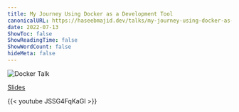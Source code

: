 ```yaml
---
title: My Journey Using Docker as a Development Tool
canonicalURL: https://haseebmajid.dev/talks/my-journey-using-docker-as-a-developer-tool/
date: 2022-07-13
ShowToc: false
ShowReadingTime: false
ShowWordCount: false
hideMeta: false
---
```


![Docker Talk](images/docker_talk.jpg)

[Slides](https://docker-as-a-dev-tool.haseebmajid.dev/)

{{< youtube JSSG4FqKaGI >}}
